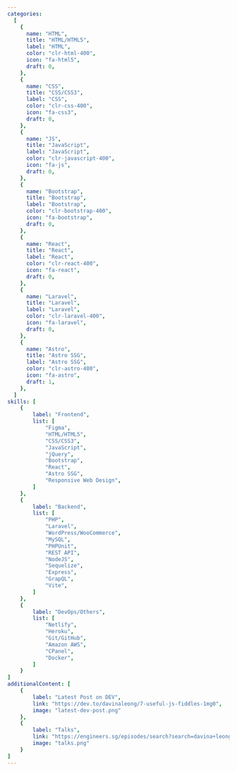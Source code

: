 ```yaml
---
categories:
  [
    {
      name: "HTML",
      title: "HTML/HTML5",
      label: "HTML",
      color: "clr-html-400",
      icon: "fa-html5",
      draft: 0,
    },
    {
      name: "CSS",
      title: "CSS/CSS3",
      label: "CSS",
      color: "clr-css-400",
      icon: "fa-css3",
      draft: 0,
    },
    {
      name: "JS",
      title: "JavaScript",
      label: "JavaScript",
      color: "clr-javascript-400",
      icon: "fa-js",
      draft: 0,
    },
    {
      name: "Bootstrap",
      title: "Bootstrap",
      label: "Bootstrap",
      color: "clr-bootstrap-400",
      icon: "fa-bootstrap",
      draft: 0,
    },
    {
      name: "React",
      title: "React",
      label: "React",
      color: "clr-react-400",
      icon: "fa-react",
      draft: 0,
    },
    {
      name: "Laravel",
      title: "Laravel",
      label: "Laravel",
      color: "clr-laravel-400",
      icon: "fa-laravel",
      draft: 0,
    },
    {
      name: "Astro",
      title: "Astro SSG",
      label: "Astro SSG",
      color: "clr-astro-400",
      icon: "fa-astro",
      draft: 1,
    },
  ]
skills: [
    {
        label: "Frontend",
        list: [
            "Figma",
            "HTML/HTML5",
            "CSS/CSS3",
            "JavaScript",
            "jQuery",
            "Bootstrap",
            "React",
            "Astro SSG",
            "Responsive Web Design",
        ]
    },
    {
        label: "Backend",
        list: [
            "PHP",
            "Laravel",
            "WordPress/WooCommerce",
            "MySQL",
            "PHPUnit",
            "REST API",
            "NodeJS",
            "Sequelize",
            "Express",
            "GrapQL",
            "Vite",
        ]
    },
    {
        label: "DevOps/Others",
        list: [
            "Netlify",
            "Heroku",
            "Git/GitHub",
            "Amazon AWS",
            "CPanel",
            "Docker",
        ]
    }
]
additionalContent: [
    {
        label: "Latest Post on DEV",
        link: "https://dev.to/davinaleong/7-useful-js-fiddles-1mg0",
        image: "latest-dev-post.png"
    },
    {
        label: "Talks",
        link: "https://engineers.sg/episodes/search?search=davina+leong",
        image: "talks.png"
    }
]
---
```

